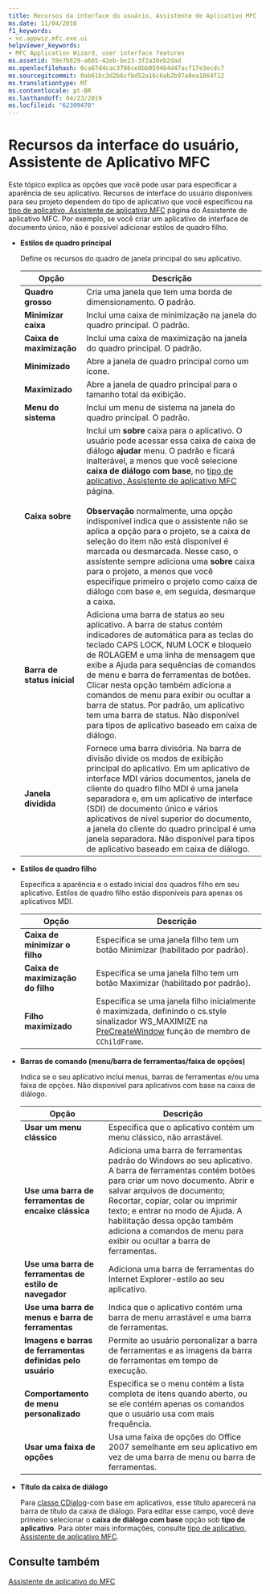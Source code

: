 ```yaml
---
title: Recursos da interface do usuário, Assistente de Aplicativo MFC
ms.date: 11/04/2016
f1_keywords:
- vc.appwiz.mfc.exe.ui
helpviewer_keywords:
- MFC Application Wizard, user interface features
ms.assetid: 59e7b829-a665-42eb-be23-3f2a36eb2dad
ms.openlocfilehash: 6ca67d4cac3786ce8bb059464d47acf17e3ecdc7
ms.sourcegitcommit: 0ab61bc3d2b6cfbd52a16c6ab2b97a8ea1864f12
ms.translationtype: MT
ms.contentlocale: pt-BR
ms.lasthandoff: 04/23/2019
ms.locfileid: "62309470"
---
```

# <a name="user-interface-features-mfc-application-wizard"></a>Recursos da interface do usuário, Assistente de Aplicativo MFC

Este tópico explica as opções que você pode usar para especificar a aparência de seu aplicativo. Recursos de interface do usuário disponíveis para seu projeto dependem do tipo de aplicativo que você especificou na [tipo de aplicativo, Assistente de aplicativo MFC](../../mfc/reference/application-type-mfc-application-wizard.md) página do Assistente de aplicativo MFC. Por exemplo, se você criar um aplicativo de interface de documento único, não é possível adicionar estilos de quadro filho.

- **Estilos de quadro principal**

   Define os recursos do quadro de janela principal do seu aplicativo.

   |Opção|Descrição|
   |------------|-----------------|
   |**Quadro grosso**|Cria uma janela que tem uma borda de dimensionamento. O padrão.|
   |**Minimizar caixa**|Inclui uma caixa de minimização na janela do quadro principal. O padrão.|
   |**Caixa de maximização**|Inclui uma caixa de maximização na janela do quadro principal. O padrão.|
   |**Minimizado**|Abre a janela de quadro principal como um ícone.|
   |**Maximizado**|Abre a janela de quadro principal para o tamanho total da exibição.|
   |**Menu do sistema**|Inclui um menu de sistema na janela do quadro principal. O padrão.|
   |**Caixa sobre**|Inclui um **sobre** caixa para o aplicativo. O usuário pode acessar essa caixa de caixa de diálogo **ajudar** menu. O padrão e ficará inalterável, a menos que você selecione **caixa de diálogo com base**, no [tipo de aplicativo, Assistente de aplicativo MFC](../../mfc/reference/application-type-mfc-application-wizard.md) página.<br /><br /> **Observação** normalmente, uma opção indisponível indica que o assistente não se aplica a opção para o projeto, se a caixa de seleção do item não está disponível é marcada ou desmarcada. Nesse caso, o assistente sempre adiciona uma **sobre** caixa para o projeto, a menos que você especifique primeiro o projeto como caixa de diálogo com base e, em seguida, desmarque a caixa.|
   |**Barra de status inicial**|Adiciona uma barra de status ao seu aplicativo. A barra de status contém indicadores de automática para as teclas do teclado CAPS LOCK, NUM LOCK e bloqueio de ROLAGEM e uma linha de mensagem que exibe a Ajuda para sequências de comandos de menu e barra de ferramentas de botões. Clicar nesta opção também adiciona a comandos de menu para exibir ou ocultar a barra de status. Por padrão, um aplicativo tem uma barra de status. Não disponível para tipos de aplicativo baseado em caixa de diálogo.|
   |**Janela dividida**|Fornece uma barra divisória. Na barra de divisão divide os modos de exibição principal do aplicativo. Em um aplicativo de interface MDI vários documentos, janela de cliente do quadro filho MDI é uma janela separadora e, em um aplicativo de interface (SDI) de documento único e vários aplicativos de nível superior do documento, a janela do cliente do quadro principal é uma janela separadora. Não disponível para tipos de aplicativo baseado em caixa de diálogo.|

- **Estilos de quadro filho**

   Especifica a aparência e o estado inicial dos quadros filho em seu aplicativo. Estilos de quadro filho estão disponíveis para apenas os aplicativos MDI.

   |Opção|Descrição|
   |------------|-----------------|
   |**Caixa de minimizar o filho**|Especifica se uma janela filho tem um botão Minimizar (habilitado por padrão).|
   |**Caixa de maximização do filho**|Especifica se uma janela filho tem um botão Maximizar (habilitado por padrão).|
   |**Filho maximizado**|Especifica se uma janela filho inicialmente é maximizada, definindo o cs.style sinalizador WS_MAXIMIZE na [PreCreateWindow](../../mfc/reference/cwnd-class.md#precreatewindow) função de membro de `CChildFrame`.|

- **Barras de comando (menu/barra de ferramentas/faixa de opções)**

   Indica se o seu aplicativo inclui menus, barras de ferramentas e/ou uma faixa de opções. Não disponível para aplicativos com base na caixa de diálogo.

   |Opção|Descrição|
   |------------|-----------------|
   |**Usar um menu clássico**|Especifica que o aplicativo contém um menu clássico, não arrastável.|
   |**Use uma barra de ferramentas de encaixe clássica**|Adiciona uma barra de ferramentas padrão do Windows ao seu aplicativo. A barra de ferramentas contém botões para criar um novo documento. Abrir e salvar arquivos de documento; Recortar, copiar, colar ou imprimir texto; e entrar no modo de Ajuda. A habilitação dessa opção também adiciona a comandos de menu para exibir ou ocultar a barra de ferramentas.|
   |**Use uma barra de ferramentas de estilo de navegador**|Adiciona uma barra de ferramentas do Internet Explorer-estilo ao seu aplicativo.|
   |**Use uma barra de menus e barra de ferramentas**|Indica que o aplicativo contém uma barra de menu arrastável e uma barra de ferramentas.|
   |**Imagens e barras de ferramentas definidas pelo usuário**|Permite ao usuário personalizar a barra de ferramentas e as imagens da barra de ferramentas em tempo de execução.|
   |**Comportamento de menu personalizado**|Especifica se o menu contém a lista completa de itens quando aberto, ou se ele contém apenas os comandos que o usuário usa com mais frequência.|
   |**Usar uma faixa de opções**|Usa uma faixa de opções do Office 2007 semelhante em seu aplicativo em vez de uma barra de menu ou barra de ferramentas.|

- **Título da caixa de diálogo**

   Para [classe CDialog](../../mfc/reference/cdialog-class.md)-com base em aplicativos, esse título aparecerá na barra de título da caixa de diálogo. Para editar esse campo, você deve primeiro selecionar o **caixa de diálogo com base** opção sob **tipo de aplicativo**. Para obter mais informações, consulte [tipo de aplicativo, Assistente de aplicativo MFC](../../mfc/reference/application-type-mfc-application-wizard.md).

## <a name="see-also"></a>Consulte também

[Assistente de aplicativo do MFC](../../mfc/reference/mfc-application-wizard.md)
